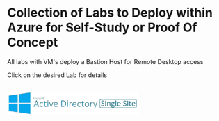 # Collection of Labs to Deploy within Azure for Self-Study or Proof Of Concept

All labs with VM's deploy a Bastion Host for Remote Desktop access

Click on the desired Lab for details

<h2><a href="./Deployments/ActiveDirectory-Single-Site-Bicep"><img src="./Deployments/x_Images/ActiveDirectorySingleSite.png" alt="Active Directory Single-Site" width="300"/></a></h2>